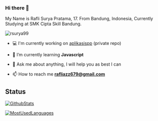 ### Hi there 👋

<!--
**RSurya99/RSurya99** is a ✨ _special_ ✨ repository because its `README.md` (this file) appears on your GitHub profile.

Here are some ideas to get you started:

- 🔭 I’m currently working on ...
- 🌱 I’m currently learning ...
- 👯 I’m looking to collaborate on ...
- 🤔 I’m looking for help with ...
- 💬 Ask me about ...
- 📫 How to reach me: ...
- 😄 Pronouns: ...
- ⚡ Fun fact: ...
-->

My Name is Rafli Surya Pratama, 17. From Bandung, Indonesia, Currently Studying at SMK Cipta Skill Bandung.

<p align="left"> <img src="https://komarev.com/ghpvc/?username=rsurya99" alt="rsurya99" /> </p>

- 💻 I'm currently working on [aplikasispp](https://github.com/RSurya99/aplikasi-spp) (private repo)

- 🌱 I’m currently learning **Javascript**

- 💬 Ask me about anything, I will help you as best I can

- 📫 How to reach me **rafliazz679@gmail.com**

## Status

[![GithubStats](https://github-readme-stats.vercel.app/api?username=rsurya99&show_icons=true)](https://github.com/rsurya99)

[![MostUsedLanguages](https://github-readme-stats.vercel.app/api/top-langs/?username=rsurya99&layout=compact&hide=html)](https://github.com/rsurya99) 
